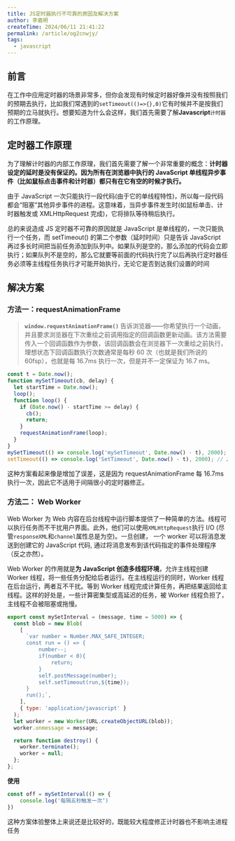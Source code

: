 ```yaml
---
title: JS定时器执行不可靠的原因及解决方案
author: 李嘉明
createTime: 2024/06/11 21:41:22
permalink: /article/og2cnwjy/
tags:
  - javascript
---
```


## 前言

在工作中应用定时器的场景非常多，但你会发现有时候定时器好像并没有按照我们的预期去执行，比如我们常遇到的`setTimeout(()=>{},0)`它有时候并不是按我们预期的立马就执行。想要知道为什么会这样，我们首先需要了解**Javascript**`计时器`的工作原理。

## 定时器工作原理

为了理解计时器的内部工作原理，我们首先需要了解一个非常重要的概念：**计时器设定的延时是没有保证的。因为所有在浏览器中执行的 JavaScript 单线程异步事件（比如鼠标点击事件和计时器）都只有在它有空的时候才执行。**

由于 JavaScript 一次只能执行一段代码(由于它的单线程特性)，所以每一段代码都会“阻塞”其他异步事件的进程。这意味着，当异步事件发生时(如鼠标单击、计时器触发或 XMLHttpRequest 完成)，它将排队等待稍后执行。

总的来说造成 JS 定时器不可靠的原因就是 JavaScript 是单线程的，一次只能执行一个任务，而 setTimeout() 的第二个参数（延时时间）只是告诉 JavaScript 再过多长时间把当前任务添加到队列中。如果队列是空的，那么添加的代码会立即执行；如果队列不是空的，那么它就要等前面的代码执行完了以后再执行定时器任务必须等主线程任务执行才可能开始执行，无论它是否到达我们设置的时间

## 解决方案

### 方法一：requestAnimationFrame

> **`window.requestAnimationFrame()`** 告诉浏览器——你希望执行一个动画，并且要求浏览器在下次重绘之前调用指定的回调函数更新动画。该方法需要传入一个回调函数作为参数，该回调函数会在浏览器下一次重绘之前执行，理想状态下回调函数执行次数通常是每秒 60 次（也就是我们所说的 60fsp），也就是每 16.7ms 执行一次，但是并不一定保证为 16.7 ms。

```js
const t = Date.now();
function mySetTimeout(cb, delay) {
  let startTime = Date.now();
  loop();
  function loop() {
    if (Date.now() - startTime >= delay) {
      cb();
      return;
    }
    requestAnimationFrame(loop);
  }
}
mySetTimeout(() => console.log('mySetTimeout', Date.now() - t), 2000); //2005
setTimeout(() => console.log('SetTimeout', Date.now() - t), 2000); // 2002
```

这种方案看起来像是增加了误差，这是因为 requestAnimationFrame 每 16.7ms 执行一次，因此它不适用于间隔很小的定时器修正。

### 方法二： Web Worker

Web Worker 为 Web 内容在后台线程中运行脚本提供了一种简单的方法。线程可以执行任务而不干扰用户界面。此外，他们可以使用`XMLHttpRequest`执行 I/O (尽管`responseXML`和`channel`属性总是为空)。一旦创建， 一个 worker 可以将消息发送到创建它的 JavaScript 代码, 通过将消息发布到该代码指定的事件处理程序（反之亦然）。

Web Worker 的作用就是**为 JavaScript 创造多线程环境**，允许主线程创建 Worker 线程，将一些任务分配给后者运行。在主线程运行的同时，Worker 线程在后台运行，两者互不干扰。等到 Worker 线程完成计算任务，再把结果返回给主线程。这样的好处是，一些计算密集型或高延迟的任务，被 Worker 线程负担了，主线程不会被阻塞或拖慢。

```js
export const mySetInterval = (message, time = 5000) => {
  const blob = new Blob(
    [
      `var number = Number.MAX_SAFE_INTEGER;
      const run = () => {
          number--;
          if(number < 0){
              return;
          }
          self.postMessage(number);
          self.setTimeout(run,${time});
      }
      run();`,
    ],
    { type: 'application/javascript' }
  );
  let worker = new Worker(URL.createObjectURL(blob));
  worker.onmessage = message;

  return function destroy() {
    worker.terminate();
    worker = null;
  };
};
```

**使用**

```js
const off = mySetInterval(() => {
    console.log('每隔五秒触发一次‘)
})
```

这种方案体验整体上来说还是比较好的，既能较大程度修正计时器也不影响主进程任务

